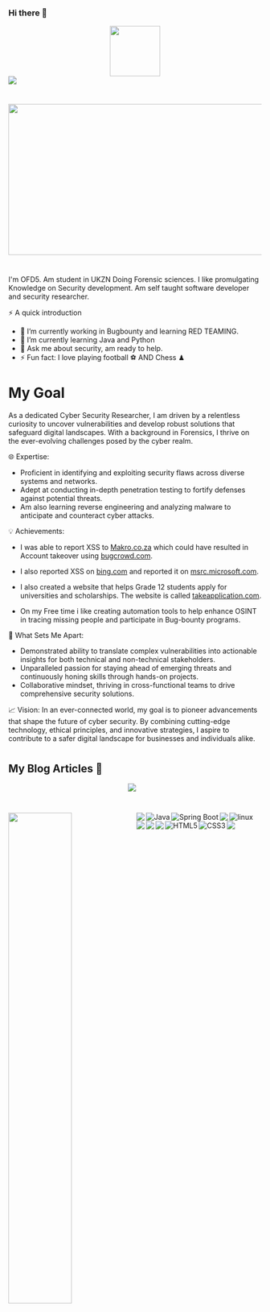 ### Hi there 👋
<div id="header" align="center">
  <img src="https://media.giphy.com/media/M9gbBd9nbDrOTu1Mqx/giphy.gif" width="100"/>
</div>
<img src="https://readme-typing-svg.demolab.com?font=Fira+Code&pause=1000&width=435&lines=Hi+there!+It's+been+a+while" />

#


<div align="center">
  <img src="https://media.giphy.com/media/dWesBcTLavkZuG35MI/giphy.gif" width="600" height="300"/>
</div>

#
I'm OFD5. Am student in UKZN Doing Forensic sciences. I like promulgating Knowledge on Security development. Am self taught software developer and security researcher.


⚡ A quick introduction
- 🔭 I’m currently working in Bugbounty and learning RED TEAMING.
- 🌱 I’m currently learning Java and Python
- 💬 Ask me about security, am ready to help.
- ⚡ Fun fact: I love playing football ⚽ AND Chess ♟
  

# My Goal
As a dedicated Cyber Security Researcher, I am driven by a relentless curiosity to uncover vulnerabilities and develop robust solutions that safeguard digital landscapes. With a background in Forensics, I thrive on the ever-evolving challenges posed by the cyber realm.

🌐 Expertise:
- Proficient in identifying and exploiting security flaws across diverse systems and networks.
- Adept at conducting in-depth penetration testing to fortify defenses against potential threats.
- Am also learning  reverse engineering and analyzing malware to anticipate and counteract cyber attacks.

💡 Achievements:

- <p>I was able to report XSS to <a href="https://www.makro.co.za">Makro.co.za</a> which could have resulted in Account takeover using <a href="https://www.bugcrowd.com">bugcrowd.com</a>.</p>

- <p>I also reported XSS on <a href="https://www.bing.com">bing.com</a> and reported it on <a href="https://msrc.microsoft.com/report/vulnerability/new">msrc.microsoft.com</a>.</p>

- <p>I also created a website that helps Grade 12 students apply for universities and scholarships. The website is called <a href="https://www.takeapplication.com">takeapplication.com</a>.</p>

- On my Free time i like creating  automation tools to help enhance OSINT in tracing missing people and participate in Bug-bounty programs.



🚀 What Sets Me Apart:
- Demonstrated ability to translate complex vulnerabilities into actionable insights for both technical and non-technical stakeholders.
- Unparalleled passion for staying ahead of emerging threats and continuously honing skills through hands-on projects.
- Collaborative mindset, thriving in cross-functional teams to drive comprehensive security solutions.

📈 Vision:
In an ever-connected world, my goal is to pioneer advancements that shape the future of cyber security. By combining cutting-edge technology, ethical principles, and innovative strategies, I aspire to contribute to a safer digital landscape for businesses and individuals alike.


#
<h2 align="left"> My Blog Articles 💬</h2>
<p align="center" align='center'>
   <a target="_blank"href="https://medium.com/@OFD5"><img src="https://img.shields.io/badge/Medium%20-%231572B6.svg?&style=for-the-badge&logo=medium&logoColor=white" /></a>&nbsp;&nbsp;&nbsp;
  
 
</p>

#


<img align="left"  width="50%" src="https://github-readme-stats.vercel.app/api?username=OFD5&show_icons=true&theme=radical" />
<img align="left"    src="https://github-readme-stats.vercel.app/api/top-langs/?username=OFD5&layout=compact" />

#

<img align="left" src="https://img.shields.io/badge/Java-ED8B00?style=for-the-badge&logo=java&logoColor=white" alt="Java"/> 
<img align="left" src="https://img.shields.io/badge/String Boot-339933?style=for-the-badge&logo=Spring&logoColor=white" alt="Spring Boot"/>
<img align="left" src="https://img.shields.io/badge/c-%2300599C.svg?style=for-the-badge&logo=c&logoColor=white "/>
<img align="left" src="https://img.shields.io/badge/Linux-FCC624?style=for-the-badge&logo=linux&logoColor=black" alt="linux"/>
<img align="left" src="https://img.shields.io/badge/javascript-%23323330.svg?style=for-the-badge&logo=javascript&logoColor=%23F7DF1E "/>
<img align="left" src="https://img.shields.io/badge/php-%23777BB4.svg?style=for-the-badge&logo=php&logoColor=white "/>
<img align="left" src="https://img.shields.io/badge/python-3670A0?style=for-the-badge&logo=python&logoColor=ffdd54 "/>
<img align="left" src="https://img.shields.io/badge/HTML5-E34F26?style=for-the-badge&logo=HTML5&logoColor=white" alt="HTML5"/>
<img align="left" src="https://img.shields.io/badge/CSS3-1572B6?style=for-the-badge&logo=CSS3&logoColor=white" alt="CSS3"/>
<img align="left" src="https://img.shields.io/badge/shell_script-%23121011.svg?style=for-the-badge&logo=gnu-bash&logoColor=white "/>







